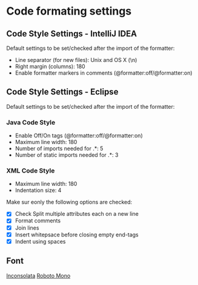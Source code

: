 # Code formating settings

## Code Style Settings - IntelliJ IDEA

Default settings to be set/checked after the import of the formatter:

* Line separator (for new files): Unix and OS X (\n)
* Right margin (columns): 180
* Enable formatter markers in comments (@formatter:off/@formatter:on)

## Code Style Settings - Eclipse

Default settings to be set/checked after the import of the formatter:

### Java Code Style

* Enable Off/On tags (@formatter:off/@formatter:on)
* Maximum line width: 180
* Number of imports needed for .*: 5
* Number of static imports needed for .*: 3

### XML Code Style

* Maximum line width: 180
* Indentation size: 4

Make sur eonly the following options are checked:
* [x] Check Split multiple attributes each on a new line
* [x] Format comments
* [x] Join lines
* [x] Insert whitepsace before closing empty end-tags
* [x] Indent using spaces

## Font

[Inconsolata](https://fonts.google.com/specimen/Inconsolata?query=inc&selection.family=Inconsolata)
[Roboto Mono](https://fonts.google.com/specimen/Roboto+Mono?category=Monospace&selection.family=Roboto+Mono)

